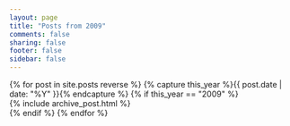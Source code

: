 ```yaml
---
layout: page
title: "Posts from 2009"
comments: false
sharing: false
footer: false
sidebar: false
---
```


<div id="blog-archives">
{% for post in site.posts reverse %}
{% capture this_year %}{{ post.date | date: "%Y" }}{% endcapture %}
{% if this_year == "2009" %}
<div class="post">
  {% include archive_post.html %}
</div>
{% endif %}
{% endfor %}
</div>